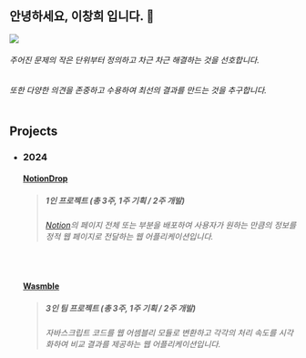 ## 안녕하세요, 이창희 입니다. 👋
<a href="mailto:leechanghee.dev@gmail.com"><img src="https://img.shields.io/badge/Gmail-d14836?style=flat-square&logo=Gmail&logoColor=white&link=ies041196@gmail.com"/></a> <br>

###### 주어진 문제의 작은 단위부터 정의하고 차근 차근 해결하는 것을 선호합니다. <br>
###### 또한 다양한 의견을 존중하고 수용하여 최선의 결과를 만드는 것을 추구합니다. <br><br>

## Projects
- ### 2024
  #### [NotionDrop](https://github.com/heestolee/notiondrop?tab=readme-ov-file)
  > ##### 1인 프로젝트 (총 3주, 1주 기획 / 2주 개발)
  >
  > ###### [Notion](https://www.notion.so/ko)의 페이지 전체 또는 부분을 배포하여 사용자가 원하는 만큼의 정보를 정적 웹 페이지로 전달하는 웹 어플리케이션입니다.
  
  <br>
  
  #### [Wasmble](https://github.com/WA-SUP/WASMble/tree/feature/readme-1)
  > ##### 3인 팀 프로젝트 (총 3주, 1주 기획 / 2주 개발)
  >
  > ###### 자바스크립트 코드를 웹 어셈블리 모듈로 변환하고 각각의 처리 속도를 시각화하여 비교 결과를 제공하는 웹 어플리케이션입니다.
